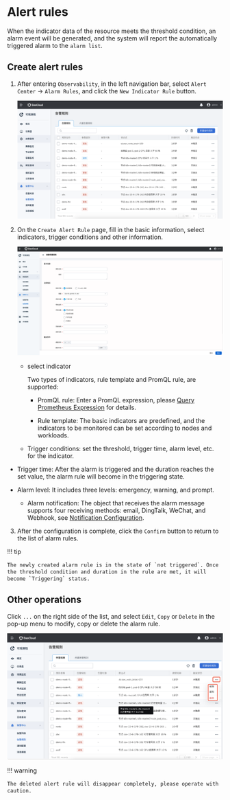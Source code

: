 # Alert rules

When the indicator data of the resource meets the threshold condition, an alarm event will be generated, and the system will report the automatically triggered alarm to the `alarm list`.

## Create alert rules

1. After entering `Observability`, in the left navigation bar, select `Alert Center` -> `Alarm Rules`, and click the `New Indicator Rule` button.

    ![New indicator rule](../../images/rule01.png)

2. On the `Create Alert Rule` page, fill in the basic information, select indicators, trigger conditions and other information.

    ![Fill out the form](../../images/rule02.png)

    - select indicator
  
        Two types of indicators, rule template and PromQL rule, are supported:
    
        - PromQL rule: Enter a PromQL expression, please [Query Prometheus Expression](https://prometheus.io/docs/prometheus/latest/querying/basics/) for details.
      
        - Rule template: The basic indicators are predefined, and the indicators to be monitored can be set according to nodes and workloads.

    - Trigger conditions: set the threshold, trigger time, alarm level, etc. for the indicator.

- Trigger time: After the alarm is triggered and the duration reaches the set value, the alarm rule will become in the triggering state.

- Alarm level: It includes three levels: emergency, warning, and prompt.

    - Alarm notification: The object that receives the alarm message supports four receiving methods: email, DingTalk, WeChat, and Webhook, see [Notification Configuration](message.md).

3. After the configuration is complete, click the `Confirm` button to return to the list of alarm rules.

!!! tip

    The newly created alarm rule is in the state of `not triggered`. Once the threshold condition and duration in the rule are met, it will become `Triggering` status.

## Other operations

Click `...` on the right side of the list, and select `Edit`, `Copy` or `Delete` in the pop-up menu to modify, copy or delete the alarm rule.

![Other actions](../../images/rule03.png)

!!! warning

    The deleted alert rule will disappear completely, please operate with caution.